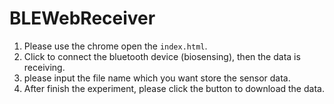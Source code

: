 # BLEWebReceiver

1. Please use the chrome open the `index.html`.
2. Click to connect the bluetooth device (biosensing), then the data is receiving.
3. please input the file name which you want store the sensor data.
4. After finish the experiment, please click the button to download the data.

